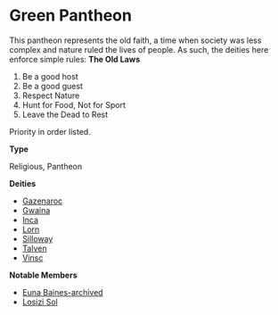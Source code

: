 Green Pantheon
==============

This pantheon represents the old faith, a time when society was less complex and nature ruled the lives of people. As such, the deities here enforce simple rules:  **The Old Laws**

1.  Be a good host
2.  Be a good guest
3.  Respect Nature
4.  Hunt for Food, Not for Sport
5.  Leave the Dead to Rest

 Priority in order listed.

**Type**

Religious, Pantheon

**Deities**

* [Gazenaroc](/w/Ecaros-xohoo/a/gazenaroc-article)
* [Gwaina](/w/Ecaros-xohoo/a/gwaina-article)
* [Inca](/w/Ecaros-xohoo/a/inca-article)
* [Lorn](/w/Ecaros-xohoo/a/lorn-article)
* [Silloway](/w/Ecaros-xohoo/a/silloway-article)
* [Talven](/w/Ecaros-xohoo/a/talven-article)
* [Vinsc](/w/Ecaros-xohoo/a/vinsc-article)

**Notable Members**

* [](/world/person/c1acad32-7fbb-4731-b9ac-f4f673a340e9/edit)[Euna Baines-archived](/w//a/euna-baines-article-archived)
* [Losizi Sol](/w/Ecaros-xohoo/a/losizi-sol-person)

